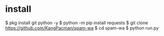 # install
$ pkg install git python -y
$ python -m pip install requests
$ git clone https://github.com/KangPacman/spam-wa
$ cd spam-wa
$ python run.py
